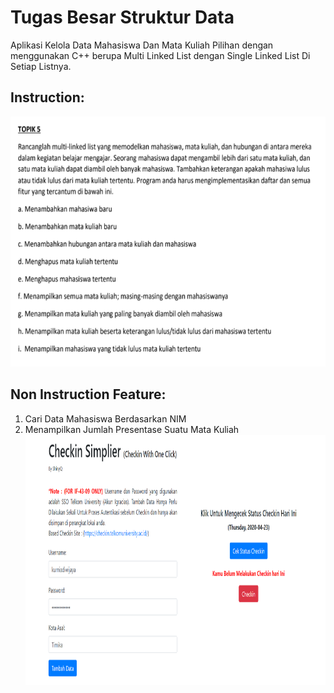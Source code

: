 # Tugas Besar Struktur Data
Aplikasi Kelola Data Mahasiswa Dan Mata Kuliah Pilihan dengan menggunakan C++ berupa Multi Linked List dengan Single Linked List Di Setiap Listnya.

## Instruction:

<img src="https://raw.githubusercontent.com/ShinyQ/Struktur-Data_Data-Mahasiswa_Tubes/master/Capture.PNG"
height="400px" width="850px">

## Non Instruction Feature:
1. Cari Data Mahasiswa Berdasarkan NIM
2. Menampilkan Jumlah Presentase Suatu Mata Kuliah
<img src="https://raw.githubusercontent.com/ShinyQ/Laravel-Simplify_Daily_Checkin/master/pic/Pic2.PNG"
height="400px" width="850px">
